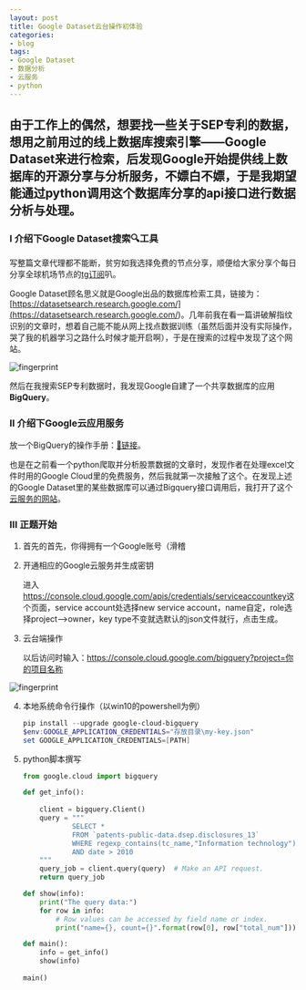 ```yaml
---
layout: post
title: Google Dataset云台操作初体验
categories:
- blog
tags:
- Google Dataset
- 数据分析
- 云服务
- python
---
```


## 由于工作上的偶然，想要找一些关于SEP专利的数据，想用之前用过的线上数据库搜索引擎——Google Dataset来进行检索，后发现Google开始提供线上数据库的开源分享与分析服务，不嫖白不嫖，于是我期望能通过python调用这个数据库分享的api接口进行数据分析与处理。

### Ⅰ 介绍下Google Dataset搜索🔍工具

写整篇文章代理都不能断，贫穷如我选择免费的节点分享，顺便给大家分享个每日分享全球机场节点的[tg订阅](https://t.me/ssrList)叭。

Google Dataset顾名思义就是Google出品的数据库检索工具，链接为：[https://datasetsearch.research.google.com/](<https://datasetsearch.research.google.com/>)。几年前我在看一篇讲破解指纹识别的文章时，想着自己能不能从网上找点数据训练（虽然后面并没有实际操作，哭了我的机器学习之路什么时候才能开启啊），于是在搜索的过程中发现了这个网站。

![fingerprint](http://qemn845gn.bkt.clouddn.com/dataset.png)

然后在我搜索SEP专利数据时，我发现Google自建了一个共享数据库的应用<strong>BigQuery</strong>。

### Ⅱ 介绍下Google云应用服务

放一个BigQuery的操作手册：[🔗链接](<https://cloud.google.com/bigquery/docs/reference/libraries#command-line>)。

也是在之前看一个python爬取并分析股票数据的文章时，发现作者在处理excel文件时用的Google Cloud里的免费服务，然后我就第一次接触了这个。在发现上述的Google Dataset里的某些数据库可以通过Bigquery接口调用后，我打开了这个[云服务的网站](<https://console.cloud.google.com/apis/api/bigquery.googleapis.com/>)。

### Ⅲ 正题开始

1. 首先的首先，你得拥有一个Google账号（滑稽

2. 开通相应的Google云服务并生成密钥

   进入<https://console.cloud.google.com/apis/credentials/serviceaccountkey>这个页面，service account处选择new service account，name自定，role选择project-->owner，key type不变就选默认的json文件就行，点击生成。

3. 云台端操作

   以后访问时输入：https://console.cloud.google.com/bigquery?project=你的项目名称

![fingerprint](http://qemn845gn.bkt.clouddn.com/bigq.JPG)

4. 本地系统命令行操作（以win10的powershell为例）

   ```powershell
   pip install --upgrade google-cloud-bigquery
   $env:GOOGLE_APPLICATION_CREDENTIALS="存放目录\my-key.json"
   set GOOGLE_APPLICATION_CREDENTIALS=[PATH]
   ```

5. python脚本撰写

   ```python
   from google.cloud import bigquery
   
   def get_info():
       
       client = bigquery.Client()
       query = """
               SELECT *
               FROM `patents-public-data.dsep.disclosures_13`
               WHERE regexp_contains(tc_name,"Information technology")
               AND date > 2010
       """
       query_job = client.query(query)  # Make an API request.
       return query_job
   
   def show(info):
       print("The query data:")
       for row in info:
           # Row values can be accessed by field name or index.
           print("name={}, count={}".format(row[0], row["total_num"]))
   
   def main():
       info = get_info()
       show(info)
       
   main()
   
   ```


